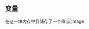 ## 变量
在这一块内存中我储存了一个值
![image](https://user-images.githubusercontent.com/95163456/215540315-53f3ac28-e0bd-4828-beab-6dd8a8d380b5.png)

